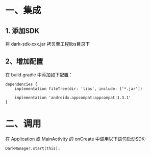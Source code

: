 # 一、集成

## 1. 添加SDK

将 dark-sdk-xxx.jar 拷贝至工程libs目录下

## 2、增加配置

在 build.gradle 中添加如下配置：

```
dependencies {
    implementation fileTree(dir: 'libs', include: ['*.jar'])

    implementation 'androidx.appcompat:appcompat:1.3.1'
}
```

# 二、调用

在 Application 或 MainActivity 的 onCreate 中调用以下语句启动SDK:
```
DarkManager.start(this);
```
